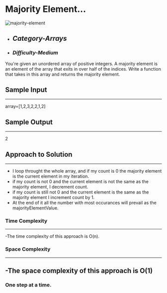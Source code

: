 # Majority Element...
![majority-element](https://github.com/belisky/AlgoMornings/assets/61013338/386e89f1-6ee7-4a6c-8f3d-d7b4ac086b8f)


- ## **_Category-Arrays_**
- ### **_Difficulty-Medium_**

You're given an unordered array of positive integers. A majority element is an element of the array that exits in over half of the indices. Write a function that takes in this array and returns the majority element.

## Sample Input

---

array=[1,2,3,2,2,1,2]

## Sample Output

---

2

## Approach to Solution

---

- I loop throught the whole array, and if my count is 0 the majority element is the current element in my iteration.
- if my count is not 0 and the current element is not the same as the majority element, I decrement count.
- if my count is still not 0 and the current element is the same as the majority element I increment count by 1.
- At the end of it all the number with most occurances will prevail as the majorityElementValue.

### Time Complexity

---

-The time complexity of this approach is O(n).

### Space Complexity

---

## -The space complexity of this approach is O(1)

### One step at a time.
